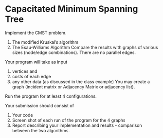 # Capacitated Minimum Spanning Tree

Implement the CMST problem.

1. The modified Kruskal’s algorithm
2. The Esau-Williams Algorithm
Compare the results with graphs of various sizes (node/edge combinations).  There are no parallel edges.

Your program will take as input

1. vertices and
2. costs of each edge
3. any other data (as discussed in the class example)
You may create a graph (incident matrix or Adjacency Matrix or adjacency list).

Run the program for at least 4 configurations.

Your submission should consist of

1. Your code
2. Screen shot of each run of the program for the 4 graphs
3. Report describing your implementation and results - comparison between the two algorithms.
